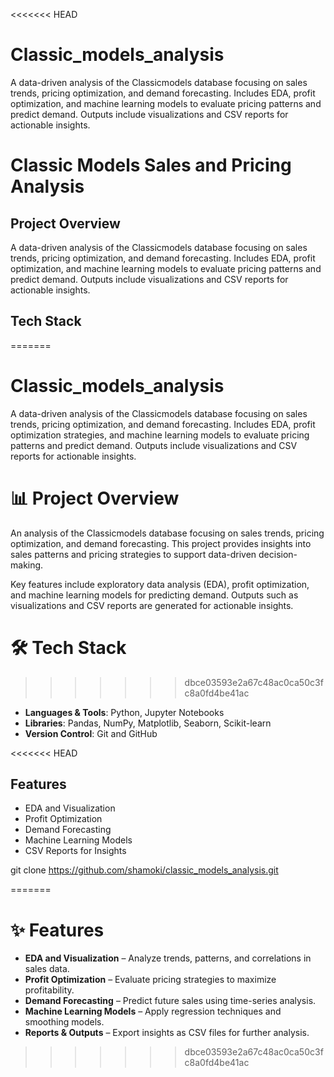 <<<<<<< HEAD
# Classic_models_analysis
A data-driven analysis of the Classicmodels database focusing on sales trends, pricing optimization, and demand forecasting. Includes EDA, profit optimization, and machine learning models to evaluate pricing patterns and predict demand. Outputs include visualizations and CSV reports for actionable insights.
# Classic Models Sales and Pricing Analysis

## Project Overview
A data-driven analysis of the Classicmodels database focusing on sales trends, pricing optimization, and demand forecasting. Includes EDA, profit optimization, and machine learning models to evaluate pricing patterns and predict demand. Outputs include visualizations and CSV reports for actionable insights.

## Tech Stack
=======
# **Classic_models_analysis**

A data-driven analysis of the Classicmodels database focusing on sales trends, pricing optimization, and demand forecasting. Includes EDA, profit optimization strategies, and machine learning models to evaluate pricing patterns and predict demand. Outputs include visualizations and CSV reports for actionable insights.

# **📊 Project Overview**

An analysis of the Classicmodels database focusing on sales trends, pricing optimization, and demand forecasting. This project provides insights into sales patterns and pricing strategies to support data-driven decision-making.

Key features include exploratory data analysis (EDA), profit optimization, and machine learning models for predicting demand. Outputs such as visualizations and CSV reports are generated for actionable insights.

# **🛠 Tech Stack**

>>>>>>> dbce03593e2a67c48ac0ca50c3fc8a0fd4be41ac
- **Languages & Tools**: Python, Jupyter Notebooks  
- **Libraries**: Pandas, NumPy, Matplotlib, Seaborn, Scikit-learn  
- **Version Control**: Git and GitHub  

<<<<<<< HEAD
## Features
- EDA and Visualization  
- Profit Optimization  
- Demand Forecasting  
- Machine Learning Models  
- CSV Reports for Insights  


git clone https://github.com/shamoki/classic_models_analysis.git

=======
# **✨ Features**

- **EDA and Visualization** – Analyze trends, patterns, and correlations in sales data.  
- **Profit Optimization** – Evaluate pricing strategies to maximize profitability.  
- **Demand Forecasting** – Predict future sales using time-series analysis.  
- **Machine Learning Models** – Apply regression techniques and smoothing models.  
- **Reports & Outputs** – Export insights as CSV files for further analysis.  
>>>>>>> dbce03593e2a67c48ac0ca50c3fc8a0fd4be41ac
